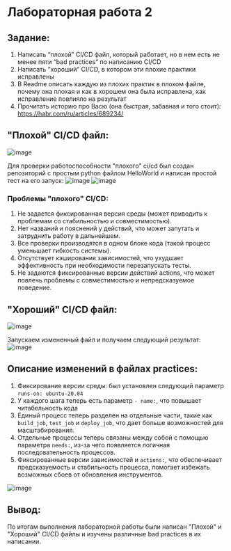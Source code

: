# Лабораторная работа 2
## Задание:
1. Написать “плохой” CI/CD файл, который работает, но в нем есть не менее пяти “bad practices” по написанию CI/CD
2. Написать “хороший” CI/CD, в котором эти плохие практики исправлены
3. В Readme описать каждую из плохих практик в плохом файле, почему она плохая и как в хорошем она была исправлена, как исправление повлияло на результат
4. Прочитать историю про Васю (она быстрая, забавная и того стоит): https://habr.com/ru/articles/689234/

## "Плохой" CI/CD файл:
![image](https://github.com/user-attachments/assets/ad1856e1-dcd4-4779-840a-25b552355e6e)

Для проверки работоспособности "плохого" ci/cd был создан репозиторий с простым python файлом HelloWorld и написан простой тест на его запуск:
![image](https://github.com/user-attachments/assets/4c077d00-93aa-4006-b11d-a08c1100c719)
![image](https://github.com/user-attachments/assets/05661138-1e3f-4717-99f2-4cde56c33333)

### Проблемы "плохого" CI/CD:
1. Не задается фиксированная версия среды (может приводить к проблемам со стабильностью и совместимостью).
2. Нет названий и пояснений у действий, что может запутать и затруднить работу в дальнейшем.
3. Все проверки производятся в одном блоке кода (такой процесс уменьшает гибкость системы).
4. Отсутствует кэширования зависимостей, что ухудшает эффективность при необходимости перезапускать тесты.
5. Не задаются фиксированные версии действий actions, что может повлечь проблемы с совместимостью и непредсказуемое поведение.

## "Хороший" CI/CD файл:
![image](https://github.com/user-attachments/assets/17a2349f-2df2-48a7-a0aa-990d643fce8f)

Запускаем измененный файл и получаем следующий результат:
![image](https://github.com/user-attachments/assets/de2196ff-1032-430e-82ae-6af235862d35)

## Описание изменений в файлах practices:
1. Фиксирование версии среды: был установлен следующий параметр ```runs-on: ubuntu-20.04```
2. У каждого шага теперь есть параметр ```- name:```, что повышает читабельность кода
3. Единый процесс теперь разделен на отдельные части, такие как ```build_job```, ```test_job``` и ```deploy_job```, что дает больше возможностей для масштабирования. 
4. Отдельные процессы теперь связаны между собой с помощью параметра ```needs:```, из-за чего появляется логичная последовательность процессов.
5. Фиксированные версии зависимостей и ```actions:```, что обеспечивает предсказуемость и стабильность процесса, помогает избежать возможных сбоев от обновления инструментов.

![image](https://github.com/user-attachments/assets/2fd657d5-8f7d-4172-9318-2085c7931987)

## Вывод:
По итогам выполнения лабораторной работы были написан "Плохой" и "Хороший" CI/CD файлы и изучены различные bad practices в их написании.
